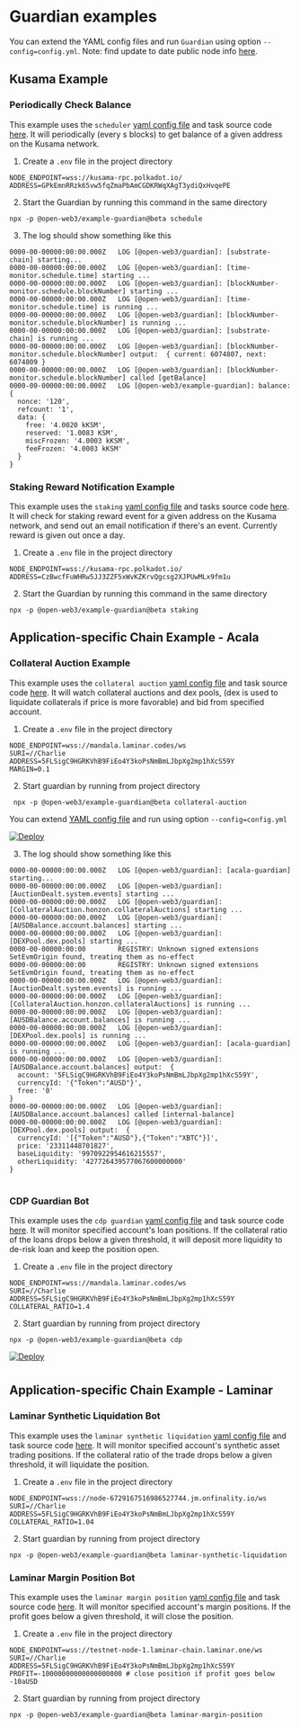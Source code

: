 # Guardian examples

You can extend the YAML config files and run `Guardian` using option `--config=config.yml`.
Note: find update to date public node info [here](https://wiki.acala.network/learn/get-started/public-nodes).

## Kusama Example

### Periodically Check Balance
This example uses the `scheduler` [yaml config file](https://github.com/open-web3-stack/guardian/blob/readme/packages/example-guardian/src/schedule.yml) and task source code [here](https://github.com/open-web3-stack/guardian/tree/readme/packages/example-guardian/src/schedule). It will periodically (every s blocks) to get balance of a given address on the Kusama network.

1. Create a `.env` file in the project directory

```
NODE_ENDPOINT=wss://kusama-rpc.polkadot.io/
ADDRESS=GPkEmnRRzk65vw5fqZmaPbAmCGDKRWqXAgT3ydiQxHvqePE
```

2. Start the Guardian by running this command in the same directory
```shell
npx -p @open-web3/example-guardian@beta schedule
```

3. The log should show something like this
```
0000-00-00000:00:00.000Z   LOG [@open-web3/guardian]: [substrate-chain] starting...
0000-00-00000:00:00.000Z   LOG [@open-web3/guardian]: [time-monitor.schedule.time] starting ...
0000-00-00000:00:00.000Z   LOG [@open-web3/guardian]: [blockNumber-monitor.schedule.blockNumber] starting ...
0000-00-00000:00:00.000Z   LOG [@open-web3/guardian]: [time-monitor.schedule.time] is running ...
0000-00-00000:00:00.000Z   LOG [@open-web3/guardian]: [blockNumber-monitor.schedule.blockNumber] is running ...
0000-00-00000:00:00.000Z   LOG [@open-web3/guardian]: [substrate-chain] is running ...
0000-00-00000:00:00.000Z   LOG [@open-web3/guardian]: [blockNumber-monitor.schedule.blockNumber] output:  { current: 6074807, next: 6074809 }
0000-00-00000:00:00.000Z   LOG [@open-web3/guardian]: [blockNumber-monitor.schedule.blockNumber] called [getBalance]
0000-00-00000:00:00.000Z   LOG [@open-web3/example-guardian]: balance:  {
  nonce: '120',
  refcount: '1',
  data: {
    free: '4.0020 kKSM',
    reserved: '1.0083 KSM',
    miscFrozen: '4.0003 kKSM',
    feeFrozen: '4.0003 kKSM'
  }
}
```
### Staking Reward Notification Example
This example uses the `staking` [yaml config file](https://github.com/open-web3-stack/guardian/blob/readme/packages/example-guardian/src/staking.yml) and tasks source code [here](https://github.com/open-web3-stack/guardian/tree/readme/packages/example-guardian/src/staking). It will check for staking reward event for a given address on the Kusama network, and send out an email notification if there's an event. Currently reward is given out once a day.

1. Create a `.env` file in the project directory

```
NODE_ENDPOINT=wss://kusama-rpc.polkadot.io/
ADDRESS=CzBwcfFuWHRw5JJ3ZZF5xWvKZKrvQgcsg2XJPUwMLx9fm1u
```

2. Start the Guardian by running this command in the same directory
```shell
npx -p @open-web3/example-guardian@beta staking
```

## Application-specific Chain Example - Acala

### Collateral Auction Example
This example uses the `collateral auction` [yaml config file](https://github.com/open-web3-stack/guardian/blob/master/packages/example-guardian/src/collateral-auction-guardian.yml) and task source code [here](https://github.com/open-web3-stack/guardian/tree/master/packages/example-guardian/src/auction/collateral). It will watch collateral auctions and dex pools, (dex is used to liquidate collaterals if price is more favorable) and bid from specified account. 

1. Create a `.env` file in the project directory

```
NODE_ENDPOINT=wss://mandala.laminar.codes/ws
SURI=//Charlie
ADDRESS=5FLSigC9HGRKVhB9FiEo4Y3koPsNmBmLJbpXg2mp1hXcS59Y
MARGIN=0.1
```

2. Start guardian by running from project directory

```shell
 npx -p @open-web3/example-guardian@beta collateral-auction
```

You can extend [YAML config file](src/collateral-auction-guardian.yml) and run using option `--config=config.yml`

[![Deploy](https://www.herokucdn.com/deploy/button.svg)](https://heroku.com/deploy?template=https://github.com/AcalaNetwork/collateral-auction-bot-template)

3. The log should show something like this  
```
0000-00-00000:00:00.000Z   LOG [@open-web3/guardian]: [acala-guardian] starting...
0000-00-00000:00:00.000Z   LOG [@open-web3/guardian]: [AuctionDealt.system.events] starting ...
0000-00-00000:00:00.000Z   LOG [@open-web3/guardian]: [CollateralAuction.honzon.collateralAuctions] starting ...
0000-00-00000:00:00.000Z   LOG [@open-web3/guardian]: [AUSDBalance.account.balances] starting ...
0000-00-00000:00:00.000Z   LOG [@open-web3/guardian]: [DEXPool.dex.pools] starting ...
0000-00-00000:00:00        REGISTRY: Unknown signed extensions SetEvmOrigin found, treating them as no-effect
0000-00-00000:00:00        REGISTRY: Unknown signed extensions SetEvmOrigin found, treating them as no-effect
0000-00-00000:00:00.000Z   LOG [@open-web3/guardian]: [AuctionDealt.system.events] is running ...
0000-00-00000:00:00.000Z   LOG [@open-web3/guardian]: [CollateralAuction.honzon.collateralAuctions] is running ...
0000-00-00000:00:00.000Z   LOG [@open-web3/guardian]: [AUSDBalance.account.balances] is running ...
0000-00-00000:00:00.000Z   LOG [@open-web3/guardian]: [DEXPool.dex.pools] is running ...
0000-00-00000:00:00.000Z   LOG [@open-web3/guardian]: [acala-guardian] is running ...
0000-00-00000:00:00.000Z   LOG [@open-web3/guardian]: [AUSDBalance.account.balances] output:  {
  account: '5FLSigC9HGRKVhB9FiEo4Y3koPsNmBmLJbpXg2mp1hXcS59Y',
  currencyId: '{"Token":"AUSD"}',
  free: '0'
}
0000-00-00000:00:00.000Z   LOG [@open-web3/guardian]: [AUSDBalance.account.balances] called [internal-balance]
0000-00-00000:00:00.000Z   LOG [@open-web3/guardian]: [DEXPool.dex.pools] output:  {
  currencyId: '[{"Token":"AUSD"},{"Token":"XBTC"}]',
  price: '23311448701827',
  baseLiquidity: '9970922954616215557',
  otherLiquidity: '427726439577067600000000'
}

```

#
### CDP Guardian Bot
This example uses the `cdp guardian` [yaml config file](https://github.com/open-web3-stack/guardian/blob/master/packages/example-guardian/src/cdp-guardian.yml) and task source code [here](https://github.com/open-web3-stack/guardian/tree/master/packages/example-guardian/src/cdp). It will monitor specified account's loan positions. If the collateral ratio of the loans drops below a given threshold, it will deposit more liquidity to de-risk loan and keep the position open.

1. Create a `.env` file in the project directory

```
NODE_ENDPOINT=wss://mandala.laminar.codes/ws
SURI=//Charlie
ADDRESS=5FLSigC9HGRKVhB9FiEo4Y3koPsNmBmLJbpXg2mp1hXcS59Y
COLLATERAL_RATIO=1.4
```

2. Start guardian by running from project directory

```shell
npx -p @open-web3/example-guardian@beta cdp
```

[![Deploy](https://www.herokucdn.com/deploy/button.svg)](https://heroku.com/deploy?template=https://github.com/AcalaNetwork/cdp-bot-template)

#
## Application-specific Chain Example - Laminar
### Laminar Synthetic Liquidation Bot
This example uses the `laminar synthetic liquidation` [yaml config file](https://github.com/open-web3-stack/guardian/blob/master/packages/example-guardian/src/laminar-synthetic-liquidation-guardian.yml) and task source code [here](https://github.com/open-web3-stack/guardian/tree/master/packages/example-guardian/src/laminar-synthetic-liquidation). It will monitor specified account's synthetic asset trading positions. If the collateral ratio of the trade drops below a given threshold, it will liquidate the position.

1. Create a `.env` file in the project directory

```
NODE_ENDPOINT=wss://node-6729167516986527744.jm.onfinality.io/ws
SURI=//Charlie
ADDRESS=5FLSigC9HGRKVhB9FiEo4Y3koPsNmBmLJbpXg2mp1hXcS59Y
COLLATERAL_RATIO=1.04
```

2. Start guardian by running from project directory

```shell
npx -p @open-web3/example-guardian@beta laminar-synthetic-liquidation
```

### Laminar Margin Position Bot
This example uses the `laminar margin position` [yaml config file](https://github.com/open-web3-stack/guardian/blob/master/packages/example-guardian/src/laminar-margin-position-guardian.yml) and task source code [here](https://github.com/open-web3-stack/guardian/tree/master/packages/example-guardian/src/laminar-margin-position). It will monitor specified account's margin positions. If the profit goes below a given threshold, it will close the position.

1. Create a `.env` file in the project directory

```
NODE_ENDPOINT=wss://testnet-node-1.laminar-chain.laminar.one/ws
SURI=//Charlie
ADDRESS=5FLSigC9HGRKVhB9FiEo4Y3koPsNmBmLJbpXg2mp1hXcS59Y
PROFIT=-10000000000000000000 # close position if profit goes below -10aUSD
```

2. Start guardian by running from project directory

```shell
npx -p @open-web3/example-guardian@beta laminar-margin-position
```